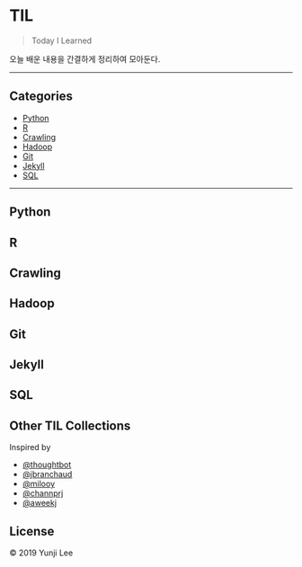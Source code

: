 # TIL
> Today I Learned

오늘 배운 내용을 간결하게 정리하여 모아둔다.

---

## Categories
* [Python](#python)
* [R](#R)
* [Crawling](#crawling)
* [Hadoop](#hadoop)
* [Git](#git)
* [Jekyll](#jekyll)
* [SQL](#SQL)

---
## Python

## R

## Crawling

## Hadoop

## Git

## Jekyll

## SQL


## Other TIL Collections
Inspired by

* [@thoughtbot](https://github.com/thoughtbot/til)
* [@jbranchaud](https://github.com/jbranchaud/til)
* [@milooy](https://github.com/milooy/TIL)
* [@channprj](https://github.com/channprj/TIL)
* [@aweekj](https://github.com/aweekj/TIL)

## License

© 2019 Yunji Lee
